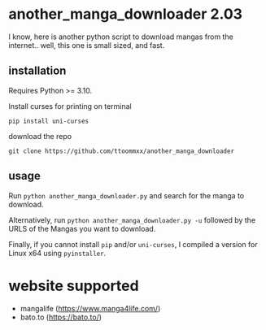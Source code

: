 # another_manga_downloader 2.03

I know, here is another python script to download mangas from the internet.. well, this one is small sized, and fast.

## installation

Requires Python >= 3.10.

Install curses for printing on terminal
```
pip install uni-curses
```
download the repo
```
git clone https://github.com/ttoommxx/another_manga_downloader
```

## usage

Run `python another_manga_downloader.py` and search for the manga to download.

Alternatively, run `python another_manga_downloader.py -u` followed by the URLS of the Mangas you want to download.

Finally, if you cannot install `pip` and/or `uni-curses`, I compiled a version for Linux x64 using `pyinstaller`.

# website supported

- mangalife (https://www.manga4life.com/)
- bato.to (https://bato.to/)